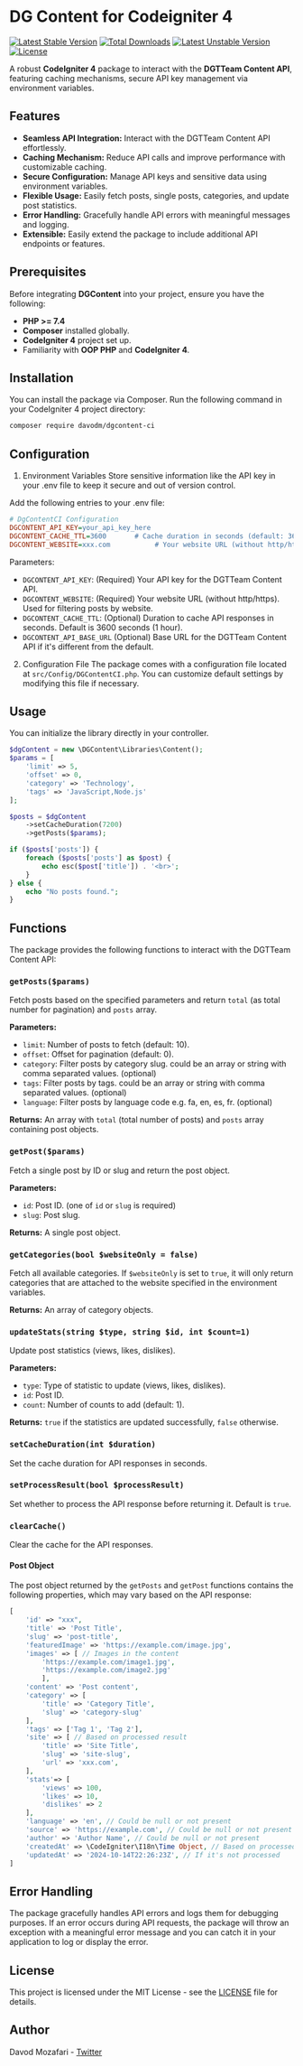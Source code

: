 # DG Content for Codeigniter 4
    
[![Latest Stable Version](https://poser.pugx.org/davodm/dg-content-ci/v)](//packagist.org/packages/davodm/dg-content-ci)
[![Total Downloads](https://poser.pugx.org/davodm/dg-content-ci/downloads)](//packagist.org/packages/davodm/dg-content-ci)
[![Latest Unstable Version](https://poser.pugx.org/davodm/dg-content-ci/v/unstable)](//packagist.org/packages/davodm/dg-content-ci)
[![License](https://poser.pugx.org/davodm/dg-content-ci/license)](//packagist.org/packages/davodm/dg-content-ci)

A robust **CodeIgniter 4** package to interact with the **DGTTeam Content API**, featuring caching mechanisms, secure API key management via environment variables.

## Features

- **Seamless API Integration:** Interact with the DGTTeam Content API effortlessly.
- **Caching Mechanism:** Reduce API calls and improve performance with customizable caching.
- **Secure Configuration:** Manage API keys and sensitive data using environment variables.
- **Flexible Usage:** Easily fetch posts, single posts, categories, and update post statistics.
- **Error Handling:** Gracefully handle API errors with meaningful messages and logging.
- **Extensible:** Easily extend the package to include additional API endpoints or features.


## Prerequisites

Before integrating **DGContent** into your project, ensure you have the following:

- **PHP >= 7.4**
- **Composer** installed globally.
- **CodeIgniter 4** project set up.
- Familiarity with **OOP PHP** and **CodeIgniter 4**.

## Installation

You can install the package via Composer. Run the following command in your CodeIgniter 4 project directory:

```bash
composer require davodm/dgcontent-ci
```

## Configuration
1. Environment Variables
Store sensitive information like the API key in your .env file to keep it secure and out of version control.

Add the following entries to your .env file:

```ini
# DgContentCI Configuration
DGCONTENT_API_KEY=your_api_key_here
DGCONTENT_CACHE_TTL=3600       # Cache duration in seconds (default: 3600)
DGCONTENT_WEBSITE=xxx.com           # Your website URL (without http/https)
```
Parameters:

* `DGCONTENT_API_KEY`: (Required) Your API key for the DGTTeam Content API.
* `DGCONTENT_WEBSITE`: (Required) Your website URL (without http/https). Used for filtering posts by website.
* `DGCONTENT_CACHE_TTL`: (Optional) Duration to cache API responses in seconds. Default is 3600 seconds (1 hour).
* `DGCONTENT_API_BASE_URL` (Optional) Base URL for the DGTTeam Content API if it's different from the default.

2. Configuration File
The package comes with a configuration file located at `src/Config/DGContentCI.php`. You can customize default settings by modifying this file if necessary.

## Usage
You can initialize the library directly in your controller.

```php
$dgContent = new \DGContent\Libraries\Content();
$params = [
    'limit' => 5,
    'offset' => 0,
    'category' => 'Technology',
    'tags' => 'JavaScript,Node.js'
];

$posts = $dgContent
    ->setCacheDuration(7200)
    ->getPosts($params);

if ($posts['posts']) {
    foreach ($posts['posts'] as $post) {
        echo esc($post['title']) . '<br>';
    }
} else {
    echo "No posts found.";
}
```

## Functions
The package provides the following functions to interact with the DGTTeam Content API:

### `getPosts($params)`
Fetch posts based on the specified parameters and return `total` (as total number for pagination) and `posts` array.

**Parameters:**

- `limit`: Number of posts to fetch (default: 10).
- `offset`: Offset for pagination (default: 0).
- `category`: Filter posts by category slug. could be an array or string with comma separated values. (optional)
- `tags`: Filter posts by tags. could be an array or string with comma separated values. (optional)
- `language`: Filter posts by language code e.g. fa, en, es, fr. (optional)

**Returns:** An array with `total` (total number of posts) and `posts` array containing post objects.

### `getPost($params)`
Fetch a single post by ID or slug and return the post object.

**Parameters:**
- `id`: Post ID. (one of `id` or `slug` is required)
- `slug`: Post slug.

**Returns:** A single post object.

### `getCategories(bool $websiteOnly = false)`
Fetch all available categories. If `$websiteOnly` is set to `true`, it will only return categories that are attached to the website specified in the environment variables.

**Returns:** An array of category objects.

### `updateStats(string $type, string $id, int $count=1)`
Update post statistics (views, likes, dislikes).

**Parameters:**
- `type`: Type of statistic to update (views, likes, dislikes).
- `id`: Post ID.
- `count`: Number of counts to add (default: 1).

**Returns:** `true` if the statistics are updated successfully, `false` otherwise.

### `setCacheDuration(int $duration)`
Set the cache duration for API responses in seconds.

### `setProcessResult(bool $processResult)`
Set whether to process the API response before returning it. Default is `true`.

### `clearCache()`
Clear the cache for the API responses.

#### Post Object
The post object returned by the `getPosts` and `getPost` functions contains the following properties, which may vary based on the API response:
```php
[
    'id' => "xxx",
    'title' => 'Post Title',
    'slug' => 'post-title',
    'featuredImage' => 'https://example.com/image.jpg',
    'images' => [ // Images in the content
        'https://example.com/image1.jpg',
        'https://example.com/image2.jpg'
        ],
    'content' => 'Post content',
    'category' => [
        'title' => 'Category Title',
        'slug' => 'category-slug'
    ],
    'tags' => ['Tag 1', 'Tag 2'],
    'site' => [ // Based on processed result
        'title' => 'Site Title',
        'slug' => 'site-slug',
        'url' => 'xxx.com',
    ],
    'stats'=> [
        'views' => 100,
        'likes' => 10,
        'dislikes' => 2
    ],
    'language' => 'en', // Could be null or not present
    'source' => 'https://example.com', // Could be null or not present
    'author' => 'Author Name', // Could be null or not present
    'createdAt' => \CodeIgniter\I18n\Time Object, // Based on processed result
    'updatedAt' => '2024-10-14T22:26:23Z', // If it's not processed
]
```

## Error Handling
The package gracefully handles API errors and logs them for debugging purposes. If an error occurs during API requests, the package will throw an exception with a meaningful error message and you can catch it in your application to log or display the error.

## License
This project is licensed under the MIT License - see the [LICENSE](./LICENSE) file for details.

## Author
Davod Mozafari - [Twitter](https://twitter.com/davodmozafari)
